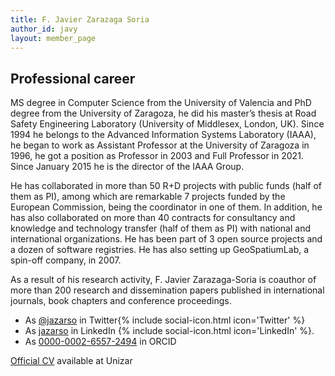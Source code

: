 ```yaml
---
title: F. Javier Zarazaga Soria
author_id: javy
layout: member_page
---
```


## Professional career

MS degree in Computer Science from the University of Valencia and PhD degree from the University of Zaragoza, he did his master’s thesis at Road Safety Engineering Laboratory (University of Middlesex, London, UK). Since 1994 he belongs to the Advanced Information Systems Laboratory (IAAA), he began to work as Assistant Professor at the University of Zaragoza in 1996, he got a position as Professor in 2003 and Full Professor in 2021. Since January 2015 he is the director of the IAAA Group.

He has collaborated in more than 50 R+D projects with public funds (half of them as PI), among which are remarkable 7 projects funded by the European Commission, being the coordinator in one of them. In addition, he has also collaborated on more than 40 contracts for consultancy and knowledge and technology transfer (half of them as PI) with national and international organizations. He has been part of 3 open source projects and a dozen of software registries. He has also setting up GeoSpatiumLab, a spin-off company, in 2007.

As a result of his research activity, F. Javier Zarazaga-Soria is coauthor of more than 200 research and dissemination papers published in international journals, book chapters and conference proceedings.

- As [@jazarso](https://twitter.com/jazarso) in Twitter{% include social-icon.html icon='Twitter' %}
- As [jazarso](https://www.linkedin.com/in/jazarso/) in LinkedIn {% include social-icon.html icon='LinkedIn' %}.
- As [0000-0002-6557-2494](https://orcid.org/0000-0002-6557-2494) in ORCID 

[Official CV](https://janovas.unizar.es/sideral/CV/francisco-javier-zarazaga-soria) available at Unizar 

